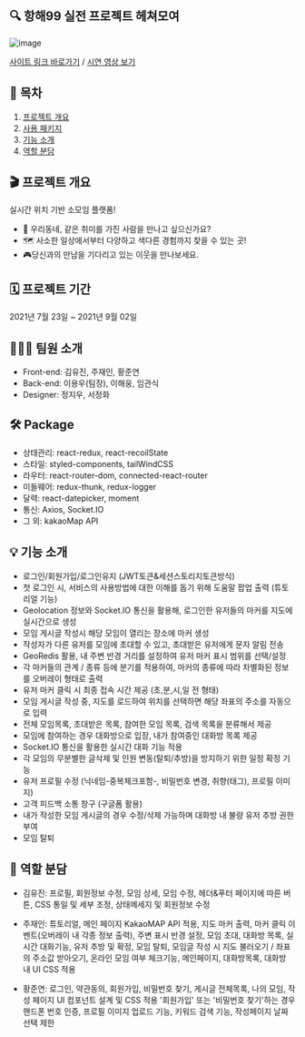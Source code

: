 ## :mag: 항해99 실전 프로젝트 **헤쳐모여**

![image](https://user-images.githubusercontent.com/83893777/133616407-26be250e-70bc-4957-9e5b-a2968364b983.png)


[사이트 링크 바로가기](https://moyeora.org/) / [시연 영상 보기](https://youtu.be/MpwPiutwqaY)

## 🚩 목차

1. [프로젝트 개요](#-프로젝트-개요)
2. [사용 패키지](#-package)
3. [기능 소개](#-기능-소개)
4. [역할 분담](#-역할-분담)





## 🎬 프로젝트 개요

실시간 위치 기반 소모임 플랫폼!
- 👫 우리동네, 같은 취미를 가진 사람을 만나고 싶으신가요?
- 🗺 사소한 일상에서부터 다양하고 색다른 경험까지 찾을 수 있는 곳!
- 🎮당신과의 만남을 기다리고 있는 이웃을 만나보세요.





## 🗓 프로젝트 기간
2021년 7월 23일 ~ 2021년 9월 02일





## 💁🏻‍♂️ 팀원 소개
- Front-end: 김유진, 주재인, 황준연
- Back-end: 이용우(팀장), 이해웅, 임관식
- Designer: 정지우, 서정화


## 🛠 Package

- 상태관리: react-redux, react-recoilState
- 스타일: styled-components, tailWindCSS
- 라우터: react-router-dom, connected-react-router
- 미들웨어: redux-thunk, redux-logger
- 달력: react-datepicker, moment
- 통신: Axios, Socket.IO
- 그 외: kakaoMap API





## 💡 기능 소개

- 로그인/회원가입/로그인유지 (JWT토큰&세션스토리지토큰방식)
- 첫 로그인 시, 서비스의 사용방법에 대한 이해를 돕기 위해 도움말 팝업 출력 (튜토리얼 기능)
- Geolocation 정보와 Socket.IO 통신을 활용해, 로그인한 유저들의 마커를 지도에 실시간으로 생성
- 모임 게시글 작성시 해당 모임이 열리는 장소에 마커 생성
- 작성자가 다른 유저를 모임에 초대할 수 있고, 초대받은 유저에게 문자 알림 전송
- GeoRedis 활용, 내 주변 반경 거리를 설정하여 유저 마커 표시 범위를 선택/설정
- 각 마커들의 관계 / 종류 등에 분기를 적용하여, 마커의 종류에 따라 차별화된 정보를 오버레이 형태로 출력
- 유저 마커 클릭 시 최종 접속 시간 제공 (초,분,시,일 전 형태)
- 모임 게시글 작성 중, 지도를 로드하여 위치를 선택하면 해당 좌표의 주소를 자동으로 입력
- 전체 모임목록, 초대받은 목록, 참여한 모임 목록, 검색 목록을 분류해서 제공
- 모임에 참여하는 경우 대화방으로 입장, 내가 참여중인 대화방 목록 제공
- Socket.IO 통신을 활용한 실시간 대화 기능 적용
- 각 모임의 무분별한 글삭제 및 인원 변동(탈퇴/추방)을 방지하기 위한 일정 확정 기능
- 유저 프로필 수정 (닉네임-중복체크포함-, 비밀번호 변경, 취향(태그), 프로필 이미지)
- 고객 피드백 소통 창구 (구글폼 활용)
- 내가 작성한 모임 게시글의 경우 수정/삭제 가능하며 대화방 내 불량 유저 추방 권한 부여
- 모임 탈퇴


## 💪 역할 분담

- 김유진: 프로필, 회원정보 수정, 모임 상세, 모임 수정, 헤더&푸터 페이지에 따른 버튼, CSS 통일 및 세부 조정, 상태메세지 및 회원정보 수정


- 주재인: 튜토리얼, 메인 페이지 KakaoMAP API 적용, 지도 마커 출력, 마커 클릭 이벤트(오버레이 내 각종 정보 출력), 주변 표시 반경 설정, 모임 초대, 대화방 목록, 실시간 대화기능,
          유저 추방 및 확정, 모임 탈퇴, 모임글 작성 시 지도 불러오기 / 좌표의 주소값 받아오기, 온라인 모임 여부 체크기능, 메인페이지, 대화방목록, 대화방 내 UI CSS 적용
          
          
- 황준연: 로그인, 약관동의, 회원가입, 비밀번호 찾기, 게시글 전체목록, 나의 모임, 작성 페이지 UI 컴포넌트 설계 및 CSS 적용
        '회원가입' 또는 '비밀번호 찾기'하는 경우 핸드폰 번호 인증, 프로필 이미지 업로드 기능, 키워드 검색 기능, 작성페이지 날짜 선택 제한
